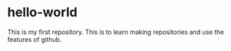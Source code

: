 # hello-world
This is my first repository. This is to learn making repositories and use the features of github.
